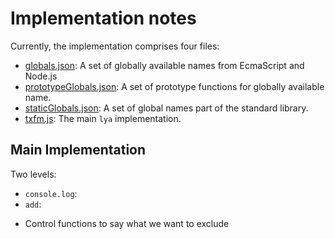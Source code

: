 # Implementation notes

Currently, the implementation comprises four files:

* [globals.json](./globals.json): A set of globally available names from EcmaScript and Node.js
* [prototypeGlobals.json](./prototypeGlobals.json): A set of prototype functions for globally available name.
* [staticGlobals.json](./staticGlobals.json): A set of global names part of the standard library.
* [txfm.js](./txfm.json): The main `lya` implementation.

## Main Implementation

Two levels:

* `console.log`: 
* `add`: 

+ Control functions to say what we want to exclude
